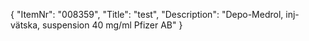 {
  "ItemNr": "008359",
  "Title": "test",
  "Description": "Depo-Medrol, inj-vätska, suspension 40 mg/ml Pfizer AB"
}